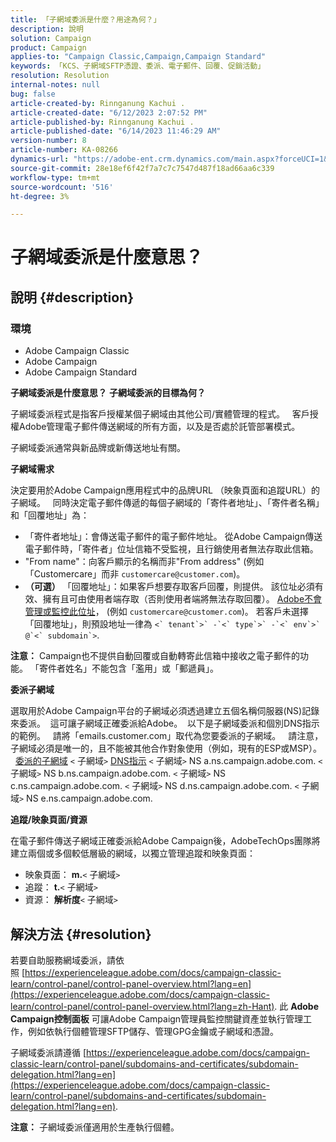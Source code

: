 ```yaml
---
title: 「子網域委派是什麼？用途為何？」
description: 說明
solution: Campaign
product: Campaign
applies-to: "Campaign Classic,Campaign,Campaign Standard"
keywords: 「KCS、子網域SFTP憑證、委派、電子郵件、回覆、促銷活動」
resolution: Resolution
internal-notes: null
bug: false
article-created-by: Rinnganung Kachui .
article-created-date: "6/12/2023 2:07:52 PM"
article-published-by: Rinnganung Kachui .
article-published-date: "6/14/2023 11:46:29 AM"
version-number: 8
article-number: KA-08266
dynamics-url: "https://adobe-ent.crm.dynamics.com/main.aspx?forceUCI=1&pagetype=entityrecord&etn=knowledgearticle&id=fe7f1b7e-2a09-ee11-8f6e-6045bd006268"
source-git-commit: 28e18ef6f42f7a7c7c7547d487f18ad66aa6c339
workflow-type: tm+mt
source-wordcount: '516'
ht-degree: 3%

---
```


# 子網域委派是什麼意思？

## 說明 {#description}


### <b>環境</b>

- Adobe Campaign Classic
- Adobe Campaign
- Adobe Campaign Standard

<b>子網域委派是什麼意思？</b>
<b>子網域委派的目標為何？</b>

子網域委派程式是指客戶授權某個子網域由其他公司/實體管理的程式。  
客戶授權Adobe管理電子郵件傳送網域的所有方面，以及是否處於託管部署模式。

子網域委派通常與新品牌或新傳送地址有關。

<b>子網域需求</b>

決定要用於Adobe Campaign應用程式中的品牌URL （映象頁面和追蹤URL）的子網域。  
同時決定電子郵件傳遞的每個子網域的「寄件者地址」、「寄件者名稱」和「回覆地址」為：

- 「寄件者地址」：會傳送電子郵件的電子郵件地址。 從Adobe Campaign傳送電子郵件時，「寄件者」位址信箱不受監視，且行銷使用者無法存取此信箱。
- &quot;From name&quot;：向客戶顯示的名稱而非&quot;From address&quot; (例如「Customercare」而非 `customercare@customer.com`)。
- <b>（可選）</b> 「回覆地址」：如果客戶想要存取客戶回覆，則提供。 該位址必須有效、擁有且可由使用者端存取（否則使用者端將無法存取回覆）。 <u>Adobe不會管理或監控此位址</u>， (例如 `customercare@customer.com`)。 若客戶未選擇「回覆地址」，則預設地址一律為 ``<` tenant`>` -`<` type`>` -`<` env`>` @`<` subdomain`>``.


<b>注意：</b> Campaign也不提供自動回覆或自動轉寄此信箱中接收之電子郵件的功能。 「寄件者姓名」不能包含「濫用」或「郵遞員」。

<b>委派子網域</b>

選取用於Adobe Campaign平台的子網域必須透過建立五個名稱伺服器(NS)記錄來委派。 
這可讓子網域正確委派給Adobe。  以下是子網域委派和個別DNS指示的範例。  
請將「emails.customer.com」取代為您要委派的子網域。  
請注意，子網域必須是唯一的，且不能被其他合作對象使用（例如，現有的ESP或MSP）。
 
<u>委派的子網域</u>
`<` 子網域`>`
<u>DNS指示</u>
`<` 子網域`>`  NS a.ns.campaign.adobe.com.
`<` 子網域`>`  NS b.ns.campaign.adobe.com.
`<` 子網域`>`  NS c.ns.campaign.adobe.com.
`<` 子網域`>`  NS d.ns.campaign.adobe.com.
`<` 子網域`>`  NS e.ns.campaign.adobe.com.

<b>追蹤/映象頁面/資源</b>

在電子郵件傳送子網域正確委派給Adobe Campaign後，AdobeTechOps團隊將建立兩個或多個較低層級的網域，以獨立管理追蹤和映象頁面：

- 映象頁面： <b>m.</b>`<` 子網域`>`
- 追蹤： <b>t.</b>`<` 子網域`>`
- 資源： <b>解析度</b>`<` 子網域`>`



## 解決方法 {#resolution}


若要自助服務網域委派，請依照 [https://experienceleague.adobe.com/docs/campaign-classic-learn/control-panel/control-panel-overview.html?lang=en](https://experienceleague.adobe.com/docs/campaign-classic-learn/control-panel/control-panel-overview.html?lang=zh-Hant).
此 <b>Adobe Campaign控制面板</b> 可讓Adobe Campaign管理員監控關鍵資產並執行管理工作，例如依執行個體管理SFTP儲存、管理GPG金鑰或子網域和憑證。

子網域委派請遵循 [https://experienceleague.adobe.com/docs/campaign-classic-learn/control-panel/subdomains-and-certificates/subdomain-delegation.html?lang=en](https://experienceleague.adobe.com/docs/campaign-classic-learn/control-panel/subdomains-and-certificates/subdomain-delegation.html?lang=en).

<b>注意：</b> 子網域委派僅適用於生產執行個體。
